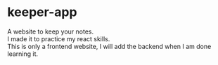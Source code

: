 # keeper-app
A website to keep your notes.  
I made it to practice my react skills.  
This is only a frontend website, I will add the backend when I am done learning it.

